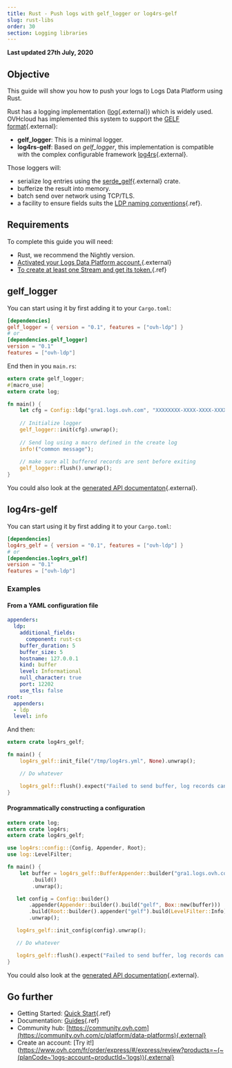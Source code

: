 ```yaml
---
title: Rust - Push logs with gelf_logger or log4rs-gelf
slug: rust-libs
order: 30
section: Logging libraries
---
```


**Last updated 27th July, 2020**

## Objective

This guide will show you how to push your logs to Logs Data Platform using Rust.

Rust has a logging implementation ([log](https://docs.rs/log/*/log/){.external}) which is widely used. OVHcloud has implemented this system to support the [GELF format](http://docs.graylog.org/en/latest/pages/gelf.html#gelf-payload-specification){.external}:

- **gelf_logger**: This is a minimal logger.
- **log4rs-gelf**: Based on _gelf_logger_, this implementation is compatible with the complex configurable framework [log4rs](https://docs.rs/log4rs/*/log4rs/){.external}.

Those loggers will:

- serialize log entries  using the [serde_gelf](https://crates.io/crates/serde_gelf){.external} crate.
- bufferize the result into memory.
- batch send over network using TCP/TLS.
- a facility to ensure fields suits the [LDP naming conventions](../field-naming-conventions){.ref}.

## Requirements

To complete this guide you will need:

- Rust, we recommend the Nightly version.
- [Activated your Logs Data Platform account.](https://www.ovh.com/fr/order/express/#/new/express/resume?products=~%28~%28planCode~%27logs-basic~productId~%27logs%29){.external}
- [To create at least one Stream and get its token.](../quick-start){.ref}

## gelf_logger

You can start using it by first adding it to your `Cargo.toml`:

```toml
[dependencies]
gelf_logger = { version = "0.1", features = ["ovh-ldp"] }
# or 
[dependencies.gelf_logger]
version = "0.1"
features = ["ovh-ldp"]
```

End then in you `main.rs`:

```rust hl_lines="6"
extern crate gelf_logger;
#[macro_use]
extern crate log;

fn main() {
    let cfg = Config::ldp("gra1.logs.ovh.com", "XXXXXXXX-XXXX-XXXX-XXXX-XXXXXXXXXXXX");
    
    // Initialize logger
    gelf_logger::init(cfg).unwrap();
    
    // Send log using a macro defined in the create log
    info!("common message");
    
    // make sure all buffered records are sent before exiting
    gelf_logger::flush().unwrap();
}
```

You could also look at the [generated API documentaton](https://docs.rs/gelf_logger/*){.external}.

## log4rs-gelf

You can start using it by first adding it to your `Cargo.toml`:

```toml
[dependencies]
log4rs_gelf = { version = "0.1", features = ["ovh-ldp"] }
# or 
[dependencies.log4rs_gelf]
version = "0.1"
features = ["ovh-ldp"]
```

### Examples

#### From a YAML configuration file

```yaml
appenders:
  ldp:
    additional_fields:
      component: rust-cs
    buffer_duration: 5
    buffer_size: 5
    hostname: 127.0.0.1
    kind: buffer
    level: Informational
    null_character: true
    port: 12202
    use_tls: false
root:
  appenders:
  - ldp
  level: info
```

And then:

```rust
extern crate log4rs_gelf;

fn main() {
    log4rs_gelf::init_file("/tmp/log4rs.yml", None).unwrap();

    // Do whatever

    log4rs_gelf::flush().expect("Failed to send buffer, log records can be lost !");
}
```

#### Programmatically constructing a configuration

```rust hl_lines="9"
extern crate log;
extern crate log4rs;
extern crate log4rs_gelf;

use log4rs::config::{Config, Appender, Root};
use log::LevelFilter;

fn main() {
    let buffer = log4rs_gelf::BufferAppender::builder("gra1.logs.ovh.com","XXXXXXXX-XXXX-XXXX-XXXX-XXXXXXXXXXXX")
        .build()
        .unwrap();

   let config = Config::builder()
       .appender(Appender::builder().build("gelf", Box::new(buffer)))
       .build(Root::builder().appender("gelf").build(LevelFilter::Info))
       .unwrap();

   log4rs_gelf::init_config(config).unwrap();

   // Do whatever

   log4rs_gelf::flush().expect("Failed to send buffer, log records can be lost !");
}
```

You could also look at the [generated API documentation](https://docs.rs/log4rs-gelf/*){.external}.

## Go further

- Getting Started: [Quick Start](../quick-start){.ref}
- Documentation: [Guides](../){.ref}
- Community hub: [https://community.ovh.com](https://community.ovh.com/c/platform/data-platforms){.external}
- Create an account: [Try it!](https://www.ovh.com/fr/order/express/#/express/review?products=~(~(planCode~'logs-account~productId~'logs)){.external}
